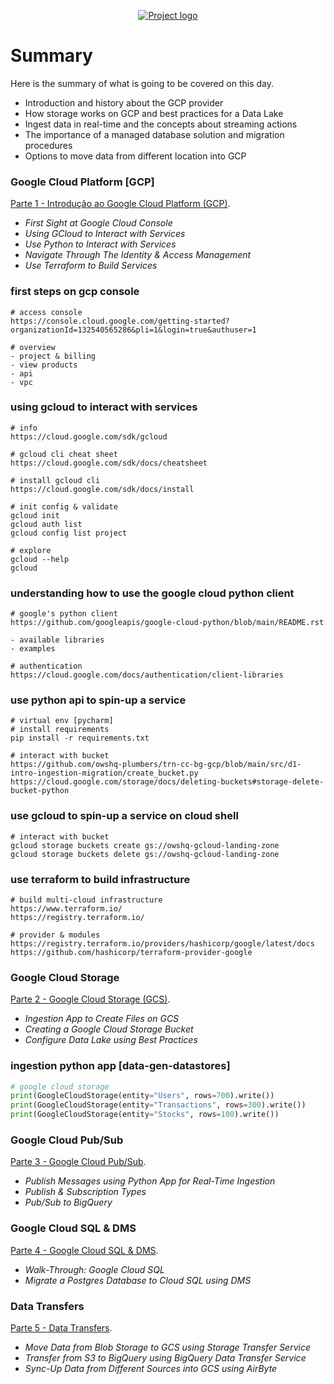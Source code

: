 <p align="center">
  <a href="" rel="noopener">
    <img src="https://github.com/owshq-plumbers/trn-cc-bg-gcp/blob/main/images/day1-summary.png" alt="Project logo">
 </a>
</p>


# Summary
Here is the summary of what is going to be covered on this day.

* Introduction and history about the GCP provider
* How storage works on GCP and best practices for a Data Lake
* Ingest data in real-time and the concepts about streaming actions
* The importance of a managed database solution and migration procedures
* Options to move data from different location into GCP


### Google Cloud Platform [GCP]
[Parte 1 - Introdução ao Google Cloud Platform (GCP)](https://github.com/owshq-plumbers/trn-cc-bg-gcp/blob/main/docs/d1.1_gcp_introduction.excalidraw.png).

- *First Sight at Google Cloud Console*
- *Using GCloud to Interact with Services*
- *Use Python to Interact with Services*
- *Navigate Through The Identity & Access Management*
- *Use Terraform to Build Services*

### first steps on gcp console
```shell
# access console
https://console.cloud.google.com/getting-started?organizationId=132540565286&pli=1&login=true&authuser=1

# overview
- project & billing
- view products
- api
- vpc 
```

### using gcloud to interact with services
```shell
# info
https://cloud.google.com/sdk/gcloud

# gcloud cli cheat sheet
https://cloud.google.com/sdk/docs/cheatsheet

# install gcloud cli
https://cloud.google.com/sdk/docs/install

# init config & validate
gcloud init
gcloud auth list
gcloud config list project

# explore
gcloud --help
gcloud
```

### understanding how to use the google cloud python client
```shell
# google's python client 
https://github.com/googleapis/google-cloud-python/blob/main/README.rst

- available libraries
- examples

# authentication 
https://cloud.google.com/docs/authentication/client-libraries
```

### use python api to spin-up a service
```shell
# virtual env [pycharm]
# install requirements
pip install -r requirements.txt

# interact with bucket
https://github.com/owshq-plumbers/trn-cc-bg-gcp/blob/main/src/d1-intro-ingestion-migration/create_bucket.py
https://cloud.google.com/storage/docs/deleting-buckets#storage-delete-bucket-python
```

### use gcloud to spin-up a service on cloud shell
```shell
# interact with bucket
gcloud storage buckets create gs://owshq-gcloud-landing-zone
gcloud storage buckets delete gs://owshq-gcloud-landing-zone
```

### use terraform to build infrastructure
```shell
# build multi-cloud infrastructure
https://www.terraform.io/
https://registry.terraform.io/

# provider & modules
https://registry.terraform.io/providers/hashicorp/google/latest/docs
https://github.com/hashicorp/terraform-provider-google
```


### Google Cloud Storage
[Parte 2 - Google Cloud Storage (GCS)](https://github.com/owshq-plumbers/trn-cc-bg-gcp/blob/main/docs/d1.2_gcs.excalidraw.png).

- *Ingestion App to Create Files on GCS*
- *Creating a Google Cloud Storage Bucket*
- *Configure Data Lake using Best Practices*

### ingestion python app [data-gen-datastores]
```python
# google cloud storage
print(GoogleCloudStorage(entity="Users", rows=700).write())
print(GoogleCloudStorage(entity="Transactions", rows=300).write())
print(GoogleCloudStorage(entity="Stocks", rows=100).write())
```


### Google Cloud Pub/Sub
[Parte 3 - Google Cloud Pub/Sub](https://github.com/owshq-plumbers/trn-cc-bg-gcp/blob/main/docs/d1.3_pub_sub.excalidraw.png).

- *Publish Messages using Python App for Real-Time Ingestion*
- *Publish & Subscription Types*
- *Pub/Sub to BigQuery*

### Google Cloud SQL & DMS
[Parte 4 - Google Cloud SQL & DMS](https://github.com/owshq-plumbers/trn-cc-bg-gcp/blob/main/docs/d1.4_cloud_sql_dms.excalidraw.png).

- *Walk-Through: Google Cloud SQL*
- *Migrate a Postgres Database to Cloud SQL using DMS*

### Data Transfers
[Parte 5 - Data Transfers](https://github.com/owshq-plumbers/trn-cc-bg-gcp/blob/main/docs/d1.5_data_transfers.excalidraw.png).

- *Move Data from Blob Storage to GCS using Storage Transfer Service*
- *Transfer from S3 to BigQuery using BigQuery Data Transfer Service*
- *Sync-Up Data from Different Sources into GCS using AirByte*

